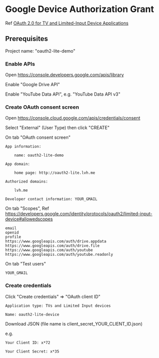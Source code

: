 # Google Device Authorization Grant

Ref [OAuth 2.0 for TV and Limited-Input Device Applications](https://developers.google.com/identity/protocols/oauth2/limited-input-device)

## Prerequisites

Project name: "oauth2-lite-demo"

### Enable APIs

Open https://console.developers.google.com/apis/library

Enable "Google Drive API"

Enable "YouTube Data API", e.g. "YouTube Data API v3"

### Create OAuth consent screen

Open https://console.cloud.google.com/apis/credentials/consent

Select "External" (User Type) then click "CREATE"

On tab "OAuth consent screen"

```
App information:

    name: oauth2-lite-demo

App domain:

    home page: http://oauth2-lite.lvh.me

Authorized domains:

    lvh.me

Developer contact information: YOUR_GMAIL
```

On tab "Scopes", Ref https://developers.google.com/identity/protocols/oauth2/limited-input-device#allowedscopes

```
email
openid
profile
https://www.googleapis.com/auth/drive.appdata
https://www.googleapis.com/auth/drive.file
https://www.googleapis.com/auth/youtube
https://www.googleapis.com/auth/youtube.readonly
```

On tab "Test users"

```
YOUR_GMAIL
```

### Create credentials

Click "Create credentials" => "OAuth client ID"

```
Application type: TVs and Limited Input devices

Name: oauth2-lite-device
```

Download JSON (file name is client_secret_YOUR_CLIENT_ID.json)

e.g.

```
Your Client ID: x*72

Your Client Secret: x*35
```

